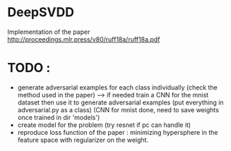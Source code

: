 # DeepSVDD
Implementation of the paper http://proceedings.mlr.press/v80/ruff18a/ruff18a.pdf

# TODO :

- generate adversarial examples for each class individually (check the method used in the paper)
	--> if needed train a CNN for the mnist dataset then use it to generate adversarial examples
	(put everything in adversarial.py as a class) (CNN for mnist done, need to save weights once
	trained in dir 'models')
- create model for the problem (try resnet if pc can handle it)
- reproduce loss function of the paper : minimizing hypersphere in the feature space with regularizer on the weight.
